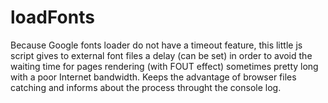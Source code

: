# loadFonts
Because Google fonts loader do not have a timeout feature, this little js script gives to external font files a delay (can be set) in order to avoid the waiting time for pages rendering (with FOUT effect) sometimes pretty long with a poor Internet bandwidth. Keeps the advantage of browser files catching and informs about the process throught the console log.
